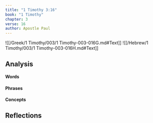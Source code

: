 ```yaml
---
title: "1 Timothy 3:16"
book: "1 Timothy"
chapter: 3
verse: 16
author: Apostle Paul
---
```

![[/Greek/1 Timothy/003/1 Timothy-003-016G.md#Text]]
![[/Hebrew/1 Timothy/003/1 Timothy-003-016H.md#Text]]

## Analysis

#### Words

#### Phrases

#### Concepts

## Reflections

